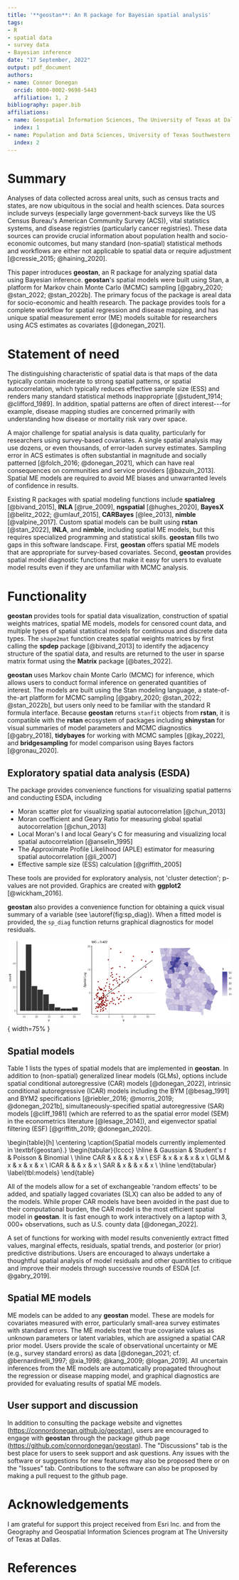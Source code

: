 ```yaml
---
title: '**geostan**: An R package for Bayesian spatial analysis'
tags:
- R
- spatial data
- survey data
- Bayesian inference
date: "17 September, 2022"
output: pdf_document
authors:
- name: Connor Donegan
  orcid: 0000-0002-9698-5443
  affiliation: 1, 2
bibliography: paper.bib
affiliations:
- name: Geospatial Information Sciences, The University of Texas at Dallas
  index: 1
- name: Population and Data Sciences, University of Texas Southwestern Medical Center
  index: 2
---
```

# Summary

Analyses of data collected across areal units, such as census tracts and states, are now ubiquitous in the social and health sciences. Data sources include surveys (especially large government-back surveys like the US Census Bureau's American Community Survey (ACS)), vital statistics systems, and disease registries (particularly cancer registries). These data sources can provide crucial information about population health and socio-economic outcomes, but many standard (non-spatial) statistical methods and workflows are either not applicable to spatial data or require adjustment [@cressie_2015; @haining_2020].

This paper introduces **geostan**, an R package for analyzing spatial data using Bayesian inference. **geostan**'s spatial models were built using Stan, a platform for Markov chain Monte Carlo (MCMC) sampling [@gabry_2020; @stan_2022; @stan_2022b]. The primary focus of the package is areal data for socio-economic and health research. The package provides tools for a complete workflow for spatial regression and disease mapping, and has unique spatial measurement error (ME) models suitable for researchers using ACS estimates as covariates [@donegan_2021]. 

# Statement of need

The distinguishing characteristic of spatial data is that maps of the data typically contain moderate to strong spatial patterns, or spatial autocorrelation, which typically reduces effective sample size (ESS) and renders many standard statistical methods inappropriate [@student_1914; @clifford_1989]. In addition, spatial patterns are often of direct interest---for example, disease mapping studies are concerned primarily with understanding how disease or mortality risk vary over space.

A major challenge for spatial analysis is data quality, particularly for researchers using survey-based covariates. A single spatial analysis may use dozens, or even thousands, of error-laden survey estimates. Sampling error in ACS estimates is often substantial in magnitude and socially patterned [@folch_2016; @donegan_2021], which can have real consequences on communities and service providers [@bazuin_2013]. Spatial ME models are required to avoid ME biases and unwarranted levels of confidence in results.

Existing R packages with spatial modeling functions include **spatialreg** [@bivand_2015], **INLA** [@rue_2009], **ngspatial** [@hughes_2020], **BayesX** [@belitz_2022; @umlauf_2015], **CARBayes** [@lee_2013], **nimble** [@valpine_2017]. Custom spatial models can be built using **rstan** [@stan_2022], **INLA**, and **nimble**, including spatial ME models, but this requires specialized programming and statistical skills. **geostan** fills two gaps in this software landscape. First, **geostan** offers spatial ME models that are appropriate for survey-based covariates. Second, **geostan** provides spatial model diagnostic functions that make it easy for users to evaluate model results even if they are unfamiliar with MCMC analysis.

# Functionality

**geostan** provides tools for spatial data visualization, construction of spatial weights matrices, spatial ME models, models for censored count data, and multiple types of spatial statistical models for continuous and discrete data types. The `shape2mat` function creates spatial weights matrices by first calling the **spdep** package [@bivand_2013] to identify the adjacency structure of the spatial data, and results are returned to the user in sparse matrix format using the **Matrix** package [@bates_2022].

**geostan** uses Markov chain Monte Carlo (MCMC) for inference, which allows users to conduct formal inference on generated quantities of interest. The models are built using the Stan modeling language, a state-of-the-art platform for MCMC sampling [@gabry_2020; @stan_2022; @stan_2022b], but users only need to be familiar with the standard R formula interface. Because **geostan** returns `stanfit` objects from **rstan**, it is compatible with the **rstan** ecosystem of packages including **shinystan** for visual summaries of model parameters and MCMC diagnostics [@gabry_2018], **tidybayes** for working with MCMC samples [@kay_2022], and **bridgesampling** for model comparison using Bayes factors [@gronau_2020].

## Exploratory spatial data analysis (ESDA)

The package provides convenience functions for visualizing spatial patterns and conducting ESDA, including

  - Moran scatter plot for visualizing spatial autocorrelation [@chun_2013]
  - Moran coefficient and Geary Ratio for measuring global spatial autocorrelation [@chun_2013]
  - Local Moran's I and local Geary's C for measuring and visualizing local spatial autocorrelation [@anselin_1995]
  - The Approximate Profile Likelihood (APLE) estimator for measuring spatial autocorrelation [@li_2007]
  - Effective sample size (ESS) calculation [@griffith_2005]

These tools are provided for exploratory analysis, not 'cluster detection'; p-values are not provided. Graphics are created with **ggplot2** [@wickham_2016].

**geostan** also provides a convenience function for obtaining a quick visual summary of a variable (see \autoref{fig:sp_diag}). When a fitted model is provided, the `sp_diag` function returns graphical diagnostics for model residuals. 
  
![Spatial diagnostic summary for percent college educated, Georgia counties.\label{fig:sp_diag}](sp-diag.png){ width=75% }

## Spatial models

Table 1 lists the types of spatial models that are implemented in **geostan**. In addition to (non-spatial) generalized linear models (GLMs), options include spatial conditional autoregressive (CAR) models [@donegan_2022], intrinsic conditional autoregressive (ICAR) models including the BYM [@besag_1991] and BYM2 specifications [@riebler_2016; @morris_2019; @donegan_2021b], simultaneously-specified spatial autoregressive (SAR) models [@cliff_1981] (which are referred to as the spatial error model (SEM) in the econometrics literature [@lesage_2014]), and eigenvector spatial filtering (ESF) [@griffith_2019; @donegan_2020]. 

\begin{table}[h]
  \centering
    \caption{Spatial models currently implemented in \textbf{geostan}.}
  \begin{tabular}{lcccc}
  \hline
   &  Gaussian & Student's $t$ & Poisson & Binomial \\
 \hline
 CAR & x &  & x & x  \\
 ESF & x & x & x & x \\
GLM & x & x & x & x \\ 
 ICAR & & & x & x \\
 SAR & x & & x & x \\
 \hline
  \end{tabular}
  \label{tbl:models}
  \end{table}

All of the models allow for a set of exchangeable 'random effects' to be added, and spatially lagged covariates (SLX) can also be added to any of the models. While proper CAR models have been avoided in the past due to their computational burden, the CAR model is the most efficient spatial model in **geostan**. It is fast enough to work interactively on a laptop with $3,000+$ observations, such as U.S. county data [@donegan_2022]. 
  
A set of functions for working with model results conveniently extract fitted values, marginal effects, residuals, spatial trends, and posterior (or prior) predictive distributions. Users are encouraged to always undertake a thoughtful spatial analysis of model residuals and other quantities to critique and improve their models through successive rounds of ESDA [cf. @gabry_2019].

## Spatial ME models

ME models can be added to any **geostan** model. These are models for covariates measured with error, particularly small-area survey estimates with standard errors. The ME models treat the true covariate values as unknown parameters or latent variables, which are assigned a spatial CAR prior model. Users provide the scale of observational uncertainty or ME (e.g., survey standard errors) as data [@donegan_2021; cf. @bernardinelli_1997; @xia_1998; @kang_2009; @logan_2019]. All uncertain inferences from the ME models are automatically propagated throughout the regression or disease mapping model, and graphical diagnostics are provided for evaluating results of spatial ME models.

## User support and discussion

In addition to consulting the package website and vignettes (<https://connordonegan.github.io/geostan>), users are encouraged to engage with **geostan** through the package github page (<https://github.com/connordonegan/geostan>). The "Discussions" tab is the best place for users to seek support and ask questions. Any issues with the software or suggestions for new features may also be proposed there or on the "Issues" tab. Contributions to the software can also be proposed by making a pull request to the github page.

# Acknowledgements

I am grateful for support this project received from Esri Inc. and from the Geography and Geospatial Information Sciences program at The University of Texas at Dallas.

# References
